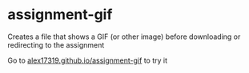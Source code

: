 # assignment-gif
Creates a file that shows a GIF (or other image) before downloading or redirecting to the assignment

Go to [alex17319.github.io/assignment-gif](https://alex17319.github.io/assignment-gif/) to try it
